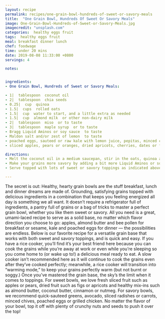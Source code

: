 ```yaml
---
layout: recipe
permalink: recipes/one-grain-bowl-hundreds-of-sweet-or-savory-meals
title:  "One Grain Bowl, Hundreds Of Sweet Or Savory Meals"
image: One-Grain-Bowl-Hundreds-of-Sweet-or-Savory-Meals.jpg
imagecredit: "unsplash.com"
categories:  healthy eggs fruit
tags:  healthy eggs fruit
meal: breakfast dinner lunch
chef: foodwage
time: under 20 mins
date: 2019-08-08 11:33:00 +0800
servings: 4

notes:


ingredients:
- One Grain Bowl, Hundreds of Sweet or Savory Meals:

- 1|  tablespoon  coconut oil
- 2|  tablespoon  chia seeds
- 0.25|  cup  quinoa
- 1.5|  cups  rolled oats
- 1.5|  cup  water to start, and a little extra as needed
- 1.5|  cup  almond milk  or other non-dairy milk
- 2|  tablespoon  miso  or to taste
- 3|  tablespoon  maple syrup  or to taste
- Bragg Liquid Aminos or soy sauce  to taste
- Maldon salt and/or zest of lemon  to taste
- poached eggs, sauteed or raw kale with lemon juice, pepitas, minced chives, cilantro or green onions, sliced avocado, sliced radishes, chopped carrots, grilled chicken  Optional savory toppings
- sliced apples, pears or oranges, dried apricots, cherries, dates or figs, toasted coconut, almond butter, coconut butter  Optional sweet toppings

directions:
- Melt the coconut oil in a medium saucepan, stir in the oats, quinoa and chia, cooking until the grains are well-toasted and fragrant. Stir in the water and almond milk and simmer until the liquid has been absorbed and the grains reach your preferred consistency. (You’ll know the oats are done when they’re nice and soft, the quinoa when it’s developed a little halo around the grain and the chia when it’s absorbed some liquid.) Remove from heat. Place the miso in a separate bowl, whisking with a bit of water, if necessary, to loosen the mixture. Scoop out a couple of large spoonfuls of grains and add them to the bowl, pressing and stirring the miso into the grains to distribute and eliminate any chunks of miso. Then, add the miso-coated grains to the larger pot. Next, add Bragg Liquid Aminos or soy sauce, a bit of sea salt, maple syrup and maybe even a zest of lemon, to taste.
- Make your grains more savory by adding a bit more Liquid Aminos or soy. Make them more sweet by adding more maple. You may also decide you want more miso, just temper it with the grains before adding to the pot of cereal as you did with the first addition.
- Serve topped with lots of sweet or savory toppings as indicated above.

---
```


The secret is out: Healthy, hearty grain bowls are the stuff breakfast, lunch and dinner dreams are made of. Grounding, satisfying grains topped with delicious ingredients in a combination that keeps you feeling energized all day is something we all want.
It doesn’t require a refrigerator full of ingredients, a pantry full of grains or a bag of tricks to master a perfect grain bowl, whether you like them sweet or savory. All you need is a great, umami-laced recipe to serve as a solid base, no matter which flavor direction you choose to go: apples, almond butter and bee pollen for breakfast or sesame, kale and poached eggs for dinner — the possibilities are endless.
Below is our favorite recipe for a versatile grain base that works with both sweet and savory toppings, and is quick and easy. If you have a rice cooker, you’ll find it’s your best friend here because you can cook the grains while you’re away at work or even while you’re sleeping so you come home to (or wake up to!) a delicious meal ready to eat. A slow cooker isn’t recommended here as it will continue to cook the grains even after they’ve cooked perfectly; meanwhile, a rice cooker will transition into “warming mode,” to keep your grains perfectly warm (but not burnt or soggy.)
Once you’ve mastered the grain base, the sky’s the limit when it comes to toppings.
For sweet bowls, we love fresh sliced fruit such as apples or pears, dried fruit such as figs or apricots and healthy mix-ins such as almond butter, coconut butter, cinnamon or nutmeg.  For savory bowls, we recommend quick-sauteed greens, avocado, sliced radishes or carrots, minced chives, poached eggs or grilled chicken.  No matter the flavor of your bowl, top it off with plenty of crunchy nuts and seeds to push it over the top!